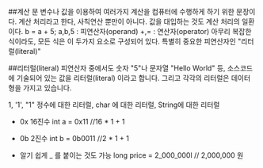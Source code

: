 ##계산 문
변수나 값을 이용하여 여러가지 계산을 컴퓨터에 수행하게 하기 위한 문장이다.
계산 처리라고 한다, 사칙연산 뿐만이 아니다.
값을 대입하는 것도 계산 처리의 일환이다.
b = a + 5;
a,b,5 : 피연산자(operand)
+,= : 연산자(operator)
아무리 복잡한 식이라도, 모든 식은 이 두가지 요소로 구성되어 있다.
특별히 중요한 피연산자인 "리터럴(literal)"

##리터럴(literal)
피연산자 중에서도 숫자 "5"나 문자열 "Hello World" 등, 소스코드에 기술되어 있는 값을 리터럴(literal) 이라고 합니다.
그리고 각각의 리터럴은 데이터 형을 가지고 있습니다.

1, '1', "1"
정수에 대한 리터럴, char 에 대한 리터럴, String에 대한 리터럴

- 0x 16진수
int a = 0x11 //16 * 1 + 1

- 0b 2진수
int b = 0b0011 //2 * 1 + 1

- 알기 쉽게 _ 를 붙이는 것도 가능
long price = 2_000_000l // 2,000,000 원
